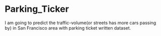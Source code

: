 # Parking_Ticker
I am going to predict the traffic-volume(or streets has more cars passing by) in San Francisco area with parking ticket 
written dataset.

